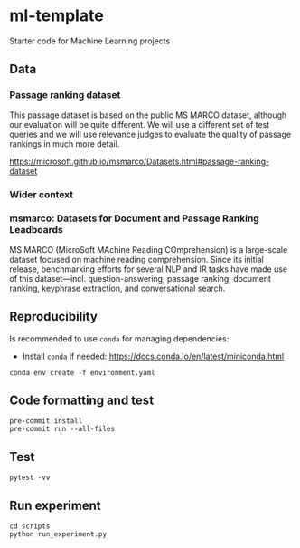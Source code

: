 ml-template
==============================

Starter code for Machine Learning projects

## Data


### Passage ranking dataset
This passage dataset is based on the public MS MARCO dataset, although our evaluation will be quite different. We will use a different set of test queries and we will use relevance judges to evaluate the quality of passage rankings in much more detail.


https://microsoft.github.io/msmarco/Datasets.html#passage-ranking-dataset

### Wider context
### msmarco: Datasets for Document and Passage Ranking Leadboards
MS MARCO (MicroSoft MAchine Reading COmprehension) is a large-scale dataset focused on machine reading comprehension. Since its initial release, benchmarking efforts for several NLP and IR tasks have made use of this dataset—incl. question-answering, passage ranking, document ranking, keyphrase extraction, and conversational search.


## Reproducibility

Is recommended to use `conda` for managing dependencies:

- Install `conda` if needed: https://docs.conda.io/en/latest/miniconda.html
```
conda env create -f environment.yaml
```

## Code formatting and test 

```
pre-commit install
pre-commit run --all-files
```

## Test

```
pytest -vv
```

## Run experiment
```
cd scripts
python run_experiment.py
```

